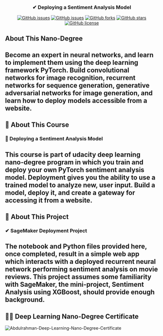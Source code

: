 <h3 align="center">✔ Deploying a Sentiment Analysis Model</h3>
<div align="center">

[![GitHub issues](https://img.shields.io/github/contributors/Abdulrahman-Khalid/sagemaker-sentiment-analysis-movie-review-deployment)](https://github.com/Abdulrahman-Khalid/sagemaker-sentiment-analysis-movie-review-deployment/contributors)
[![GitHub issues](https://img.shields.io/github/issues/Abdulrahman-Khalid/sagemaker-sentiment-analysis-movie-review-deployment)](https://github.com/Abdulrahman-Khalid/sagemaker-sentiment-analysis-movie-review-deployment/issues)
[![GitHub forks](https://img.shields.io/github/forks/Abdulrahman-Khalid/sagemaker-sentiment-analysis-movie-review-deployment)](https://github.com/Abdulrahman-Khalid/sagemaker-sentiment-analysis-movie-review-deployment/network)
[![GitHub stars](https://img.shields.io/github/stars/Abdulrahman-Khalid/sagemaker-sentiment-analysis-movie-review-deployment)](https://github.com/Abdulrahman-Khalid/sagemaker-sentiment-analysis-movie-review-deployment/stargazers)
[![GitHub license](https://img.shields.io/github/license/Abdulrahman-Khalid/sagemaker-sentiment-analysis-movie-review-deployment)](https://github.com/Abdulrahman-Khalid/sagemaker-sentiment-analysis-movie-review-deployment/blob/master/LICENSE)

</div>

## About This Nano-Degree

Become an expert in neural networks, and learn to implement them using the deep learning framework PyTorch. Build convolutional networks for image recognition, recurrent networks for sequence generation, generative adversarial networks for image generation, and learn how to deploy models accessible from a website.
-----------------------------------------------------------------------------------------------------------------------
## 📝 About This Course
### 🌟 Deploying a Sentiment Analysis Model

This course is part of udacity deep learning nano-degree program in which you train and deploy your own PyTorch sentiment analysis model. Deployment gives you the ability to use a trained model to analyze new, user input. Build a model, deploy it, and create a gateway for accessing it from a website.
-----------------------------------------------------------------------------------------------------------------------------
## 📝 About This Project
### ✔ SageMaker Deployment Project

The notebook and Python files provided here, once completed, result in a simple web app which interacts with a deployed recurrent neural network performing sentiment analysis on movie reviews. This project assumes some familiarity with SageMaker, the mini-project, Sentiment Analysis using XGBoost, should provide enough background.
-----------------------------------------------------------------------------------------------------------------------
## 🎉🎈 Deep Learning Nano-Degree Certificate


![Abdulrahman-Deep-Learning-Nano-Degree-Certificate]()
